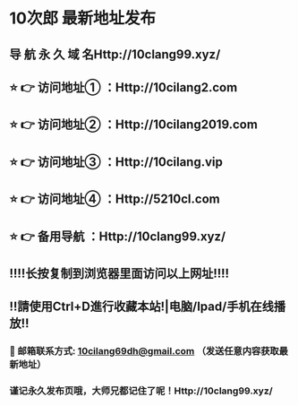 
# 10次郎   最新地址发布 

## 导 航 永 久 域 名Http://10clang99.xyz/

## ⭐️ 👉 访问地址① ：Http://10cilang2.com

## ⭐️ 👉 访问地址② ：Http://10cilang2019.com

## ⭐️ 👉 访问地址③ ：Http://10cilang.vip

## ⭐️ 👉 访问地址④ ：Http://5210cl.com

## ⭐️ 👉 备用导航 ：Http://10clang99.xyz/

## ‼️‼️长按复制到浏览器里面访问以上网址‼️‼️
## ‼️請使用Ctrl+D進行收藏本站!|电脑/Ipad/手机在线播放‼️
### 📧 邮箱联系方式: 10cilang69dh@gmail.com （发送任意内容获取最新地址）
### 谨记永久发布页哦，大师兄都记住了呢！Http://10clang99.xyz/
